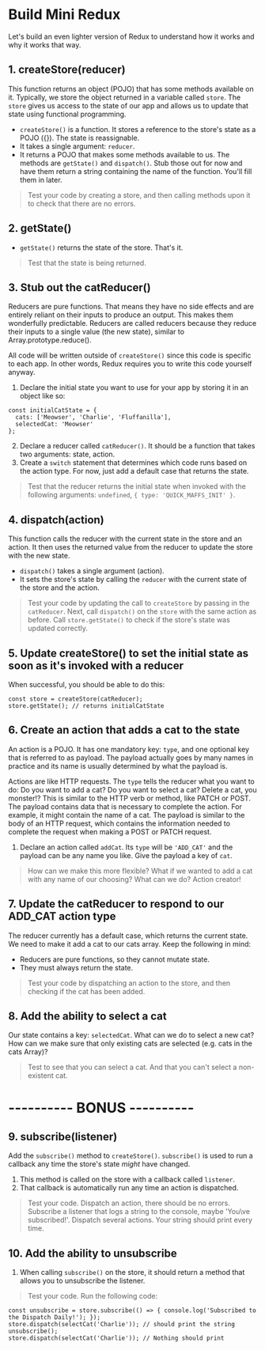 # Build Mini Redux
Let's build an even lighter version of Redux to understand how it works and why it works that way.

## 1. createStore(reducer)
This function returns an object (POJO) that has some methods available on it. Typically, we store the object returned in a variable called `store`. The `store` gives us access to the state of our app and allows us to update that state using functional programming.

- `createStore()` is a function. It stores a reference to the store's state as a POJO ({}). The state is reassignable.
- It takes a single argument: `reducer`.
- It returns a POJO that makes some methods available to us. The methods are `getState()` and `dispatch()`. Stub those out for now and have them return a string containing the name of the function. You'll fill them in later.

> Test your code by creating a store, and then calling methods upon it to check that there are no errors.

## 2. getState()
- `getState()` returns the state of the store. That's it.

> Test that the state is being returned.

## 3. Stub out the catReducer()
Reducers are pure functions. That means they have no side effects and are entirely reliant on their inputs to produce an output. This makes them wonderfully predictable. Reducers are called reducers because they reduce their inputs to a single value (the new state), similar to Array.prototype.reduce().

All code will be written outside of `createStore()` since this code is specific to each app. In other words, Redux requires you to write this code yourself anyway.

1. Declare the initial state you want to use for your app by storing it in an object like so:
```
const initialCatState = {
  cats: ['Meowser', 'Charlie', 'Fluffanilla'],
  selectedCat: 'Meowser'
};
```
2. Declare a reducer called `catReducer()`. It should be a function that takes two arguments: state, action.
3. Create a `switch` statement that determines which code runs based on the action type. For now, just add a default case that returns the state.

> Test that the reducer returns the initial state when invoked with the following arguments: `undefined`, `{ type: 'QUICK_MAFFS_INIT' }`.

## 4. dispatch(action)
This function calls the reducer with the current state in the store and an action. It then uses the returned value from the reducer to update the store with the new state.

- `dispatch()` takes a single argument (action).
- It sets the store's state by calling the `reducer` with the current state of the store and the action.

> Test your code by updating the call to `createStore` by passing in the `catReducer`. Next, call `dispatch()` on the `store` with the same action as before. Call `store.getState()` to check if the store's state was updated correctly.

## 5. Update createStore() to set the initial state as soon as it's invoked with a reducer
When successful, you should be able to do this:
```
const store = createStore(catReducer);
store.getState(); // returns initialCatState
```

## 6. Create an action that adds a cat to the state
An action is a POJO. It has one mandatory key: `type`, and one optional key that is referred to as payload. The payload actually goes by many names in practice and its name is usually determined by what the payload is.

Actions are like HTTP requests. The `type` tells the reducer what you want to do: Do you want to add a cat? Do you want to select a cat? Delete a cat, you monster!? This is similar to the HTTP verb or method, like PATCH or POST. The payload contains data that is necessary to complete the action. For example, it might contain the name of a cat. The payload is similar to the body of an HTTP request, which contains the information needed to complete the request when making a POST or PATCH request.

1. Declare an action called `addCat`. Its `type` will be `'ADD_CAT'` and the payload can be any name you like. Give the payload a key of `cat`.

> How can we make this more flexible? What if we wanted to add a cat with any name of our choosing? What can we do? Action creator!

## 7. Update the catReducer to respond to our ADD_CAT action type
The reducer currently has a default case, which returns the current state. We need to make it add a cat to our cats array. Keep the following in mind:

- Reducers are pure functions, so they cannot mutate state.
- They must always return the state.

> Test your code by dispatching an action to the store, and then checking if the cat has been added.

## 8. Add the ability to select a cat
Our state contains a key: `selectedCat`. What can we do to select a new cat? How can we make sure that only existing cats are selected (e.g. cats in the cats Array)?

> Test to see that you can select a cat. And that you can't select a non-existent cat.

# ---------- BONUS ----------

## 9. subscribe(listener)
Add the `subscribe()` method to `createStore()`. `subscribe()` is used to run a callback any time the store's state _might_ have changed.

1. This method is called on the store with a callback called `listener`. 
2. That callback is automatically run any time an action is dispatched.

> Test your code. Dispatch an action, there should be no errors. Subscribe a listener that logs a string to the console, maybe 'You\ve subscribed!'. Dispatch several actions. Your string should print every time.

## 10. Add the ability to unsubscribe
1. When calling `subscribe()` on the store, it should return a method that allows you to unsubscribe the listener.

> Test your code. Run the following code:
```
const unsubscribe = store.subscribe(() => { console.log('Subscribed to the Dispatch Daily!'); });
store.dispatch(selectCat('Charlie')); // should print the string
unsubscribe();
store.dispatch(selectCat('Charlie')); // Nothing should print
```
